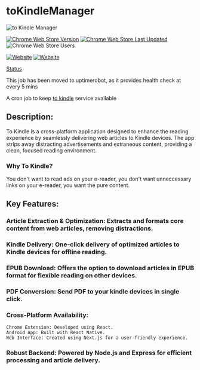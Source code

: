 # toKindleManager


![to Kindle Manager](https://github.com/athrvk/toKindleManager/actions/workflows/health_check.yml/badge.svg?event=schedule)

[![Chrome Web Store Version](https://img.shields.io/chrome-web-store/v/dnogomkankmcpeejhiedbkbamajmjedc)](https://chromewebstore.google.com/detail/to-kindle/dnogomkankmcpeejhiedbkbamajmjedc) [![Chrome Web Store Last Updated](https://img.shields.io/chrome-web-store/last-updated/dnogomkankmcpeejhiedbkbamajmjedc)](https://chromewebstore.google.com/detail/to-kindle/dnogomkankmcpeejhiedbkbamajmjedc) ![Chrome Web Store Users](https://img.shields.io/chrome-web-store/users/dnogomkankmcpeejhiedbkbamajmjedc)

[![Website](https://img.shields.io/website?url=https%3A%2F%2Ftokindle.in%2F)](https://tokindle.in/) [![Website](https://img.shields.io/website?url=https%3A%2F%2Fapi.tokindle.in%2F&label=server)](https://api.tokindle.in/health)

[Status](https://stats.uptimerobot.com/3H5CtkFcPj)

This job has been moved to uptimerobot, as it provides health check at every 5 mins


A cron job to keep [to kindle](https://tokindle.in/) service available 

## Description:
To Kindle is a cross-platform application designed to enhance the reading experience by seamlessly delivering web articles to Kindle devices.  The app strips away distracting advertisements and extraneous content, providing a clean, focused reading environment.

### Why To Kindle? 
You don't want to read ads on your e-reader, you don't want unneccessary links on your e-reader, you want the pure content.

## Key Features:

### Article Extraction & Optimization: Extracts and formats core content from web articles, removing distractions.

### Kindle Delivery: One-click delivery of optimized articles to Kindle devices for offline reading.

### EPUB Download: Offers the option to download articles in EPUB format for flexible reading on other devices.

### PDF Conversion: Send PDF to your kindle devices in single click.

### Cross-Platform Availability:
    Chrome Extension: Developed using React.
    Android App: Built with React Native.
    Web Interface: Created using Next.js for a user-friendly experience.

### Robust Backend: Powered by Node.js and Express for efficient processing and article delivery.

